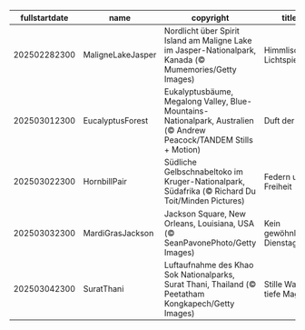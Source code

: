 |fullstartdate|name|copyright|title|image|
|--|--|--|--|--|
202502282300|MaligneLakeJasper|Nordlicht über Spirit Island am Maligne Lake im Jasper-Nationalpark, Kanada (© Mumemories/Getty Images)|Himmlische Lichtspiele|![](/de-DE/2025/03/202502282300MaligneLakeJasper.jpg)|
202503012300|EucalyptusForest|Eukalyptusbäume, Megalong Valley, Blue-Mountains-Nationalpark, Australien (© Andrew Peacock/TANDEM Stills + Motion)|Duft der Stille|![](/de-DE/2025/03/202503012300EucalyptusForest.jpg)|
202503022300|HornbillPair|Südliche Gelbschnabeltoko im Kruger-Nationalpark, Südafrika (© Richard Du Toit/Minden Pictures)|Federn und Freiheit|![](/de-DE/2025/03/202503022300HornbillPair.jpg)|
202503032300|MardiGrasJackson|Jackson Square, New Orleans, Louisiana, USA (© SeanPavonePhoto/Getty Images)|Kein gewöhnlicher Dienstag|![](/de-DE/2025/03/202503032300MardiGrasJackson.jpg)|
202503042300|SuratThani|Luftaufnahme des Khao Sok Nationalparks, Surat Thani, Thailand (© Peetatham Kongkapech/Getty Images)|Stille Wasser, tiefe Magie|![](/de-DE/2025/03/202503042300SuratThani.jpg)|
